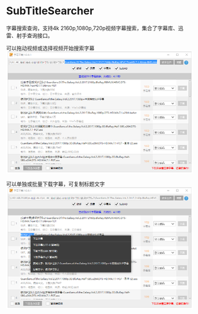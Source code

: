 # SubTitleSearcher
字幕搜索查询，支持4k 2160p,1080p,720p视频字幕搜索，集合了字幕库、迅雷、射手查询接口。

可以拖动视频或选择视频开始搜索字幕
![可以拖动视频或选择视频开始搜索字幕](https://raw.githubusercontent.com/Andyfoo/SubTitleSearcher/master/docs/screenshot/p1.png)

可以单独或批量下载字幕，可复制标题文字
![可以单独或批量下载字幕，可复制标题文字](https://raw.githubusercontent.com/Andyfoo/SubTitleSearcher/master/docs/screenshot/p2.png)

